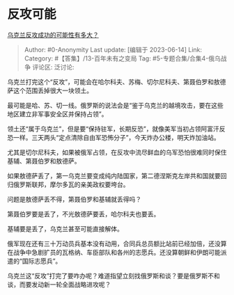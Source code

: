 # 反攻可能
[乌克兰反攻成功的可能性有多大？](https://www.zhihu.com/question/605761718/answer/3073929809)

> Author: #0-Anonymity
> Last update: [编辑于 2023-06-14]
> Link:
> Category: #【答集】/13-百年未有之变局
> Tag: #5-专题合集/合集4-俄乌战争
> 评论区:
> 泛讨论:

乌克兰打完这个“反攻”，可能会在哈尔科夫、苏梅、切尔尼科夫、第聂伯罗和敖德萨这个范围丢掉很大一块领土。

最可能是哈、苏、切一线。俄罗斯的说法会是“鉴于乌克兰的越境攻击，要在这些地区建立非军事安全区并保持占领”。

领土还“属于乌克兰”，但是要“保持驻军，长期反恐”，就像美军当初占领阿富汗反恐一样。三天两头“定点清除自由军恐怖分子”，今天炸办公楼，明天炸加油站。

尤其是切尔尼科夫，如果被俄军占领，在反攻中流尽鲜血的乌军恐怕很难同时保住基辅、第聂伯罗和敖德萨。

如果敖德萨丢了，第一乌克兰要变成纯内陆国家，第二德涅斯克左岸共和国就要回归俄罗斯联邦，摩尔多瓦的亲美政权要垮台。

问题是敖德萨丢不得，第聂伯罗和基辅就丢得吗？

第聂伯罗要是丢了，不光敖德萨要丢，哈尔科夫也要丢。

基辅要是丢了，乌克兰甚至可能直接解体。

俄军现在还有三十万动员兵基本没有动用，合同兵总员额比站前已经加倍，还没算在战争中急剧扩员的瓦格纳、车臣部队和各州的志愿兵。还没算朝鲜和伊朗可能派遣的“国际志愿兵”。

乌克兰这“反攻”打完了要咋办呢？难道指望立刻找俄罗斯和谈？要是俄罗斯不和谈，而要发动新一轮全面战略进攻呢？

